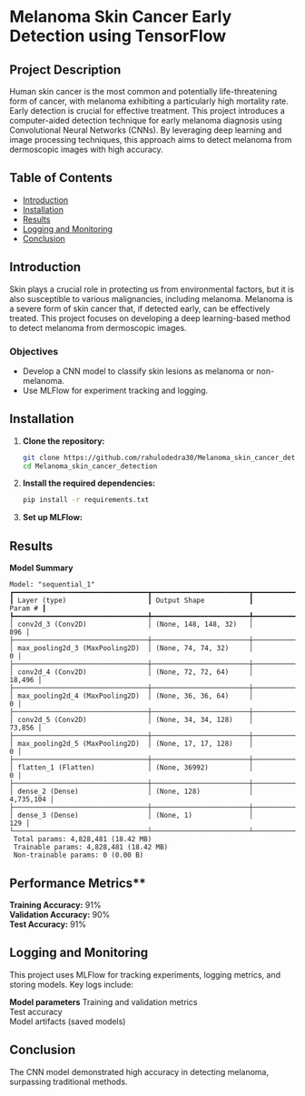 # Melanoma Skin Cancer Early Detection using TensorFlow

## Project Description

Human skin cancer is the most common and potentially life-threatening form of cancer, with melanoma exhibiting a particularly high mortality rate. Early detection is crucial for effective treatment. This project introduces a computer-aided detection technique for early melanoma diagnosis using Convolutional Neural Networks (CNNs). By leveraging deep learning and image processing techniques, this approach aims to detect melanoma from dermoscopic images with high accuracy.

## Table of Contents

- [Introduction](#introduction)
- [Installation](#installation)
- [Results](#results)
- [Logging and Monitoring](#logging-and-monitoring)
- [Conclusion](#conclusion)

  
## Introduction

Skin plays a crucial role in protecting us from environmental factors, but it is also susceptible to various malignancies, including melanoma. Melanoma is a severe form of skin cancer that, if detected early, can be effectively treated. This project focuses on developing a deep learning-based method to detect melanoma from dermoscopic images.

### Objectives

- Develop a CNN model to classify skin lesions as melanoma or non-melanoma.
- Use MLFlow for experiment tracking and logging.


## Installation

1. **Clone the repository:**
   ```bash
   git clone https://github.com/rahulodedra30/Melanoma_skin_cancer_detection.git
   cd Melanoma_skin_cancer_detection


2. **Install the required dependencies:**
   ```bash
   pip install -r requirements.txt


3. **Set up MLFlow:**

   
## Results
**Model Summary**

```
Model: "sequential_1"
┏━━━━━━━━━━━━━━━━━━━━━━━━━━━━━━━━━┳━━━━━━━━━━━━━━━━━━━━━━━━┳━━━━━━━━━━━━━━━┓
┃ Layer (type)                    ┃ Output Shape           ┃       Param # ┃
┡━━━━━━━━━━━━━━━━━━━━━━━━━━━━━━━━━╇━━━━━━━━━━━━━━━━━━━━━━━━╇━━━━━━━━━━━━━━━┩
│ conv2d_3 (Conv2D)               │ (None, 148, 148, 32)   │           896 │
├─────────────────────────────────┼────────────────────────┼───────────────┤
│ max_pooling2d_3 (MaxPooling2D)  │ (None, 74, 74, 32)     │             0 │
├─────────────────────────────────┼────────────────────────┼───────────────┤
│ conv2d_4 (Conv2D)               │ (None, 72, 72, 64)     │        18,496 │
├─────────────────────────────────┼────────────────────────┼───────────────┤
│ max_pooling2d_4 (MaxPooling2D)  │ (None, 36, 36, 64)     │             0 │
├─────────────────────────────────┼────────────────────────┼───────────────┤
│ conv2d_5 (Conv2D)               │ (None, 34, 34, 128)    │        73,856 │
├─────────────────────────────────┼────────────────────────┼───────────────┤
│ max_pooling2d_5 (MaxPooling2D)  │ (None, 17, 17, 128)    │             0 │
├─────────────────────────────────┼────────────────────────┼───────────────┤
│ flatten_1 (Flatten)             │ (None, 36992)          │             0 │
├─────────────────────────────────┼────────────────────────┼───────────────┤
│ dense_2 (Dense)                 │ (None, 128)            │     4,735,104 │
├─────────────────────────────────┼────────────────────────┼───────────────┤
│ dense_3 (Dense)                 │ (None, 1)              │           129 │
└─────────────────────────────────┴────────────────────────┴───────────────┘
 Total params: 4,828,481 (18.42 MB)
 Trainable params: 4,828,481 (18.42 MB)
 Non-trainable params: 0 (0.00 B)
```


## Performance Metrics**

**Training Accuracy:** 91% <br>
**Validation Accuracy:** 90%<br>
**Test Accuracy:** 91%<br>

## Logging and Monitoring
This project uses MLFlow for tracking experiments, logging metrics, and storing models. Key logs include:

**Model parameters**
Training and validation metrics<br>
Test accuracy<br>
Model artifacts (saved models)<br>

## Conclusion
The CNN model demonstrated high accuracy in detecting melanoma, surpassing traditional methods.




